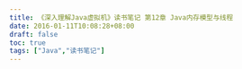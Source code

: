```yaml
---
title: 《深入理解Java虚拟机》读书笔记 第12章 Java内存模型与线程
date: 2016-01-11T10:08:28+08:00
draft: false
toc: true
tags: ["Java","读书笔记"]
---
```



